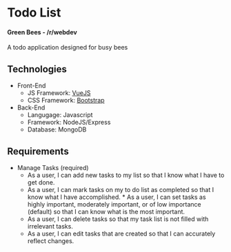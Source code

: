 # Todo List
#### Green Bees - /r/webdev

A todo application designed for busy bees


## Technologies

* Front-End
	* JS Framework: [VueJS](https://vuejs.org/)
	* CSS Framework: [Bootstrap](http://getbootstrap.com/)
* Back-End
	* Langugage: Javascript
	* Framework: NodeJS/Express
	* Database: MongoDB

## Requirements

* Manage Tasks (required)
	* As a user, I can add new tasks to my list so that I know what I have to get done.
	* As a user, I can mark tasks on my to do list as completed so that I know what I have accomplished.	* As a user, I can set tasks as highly important, moderately important, or of low importance (default) so that I can know what is the most important.
	* As a user, I can delete tasks so that my task list is not filled with irrelevant tasks.
	* As a user, I can edit tasks that are created so that I can accurately reflect changes.
